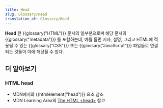 ```yaml
---
title: Head
slug: Glossary/Head
translation_of: Glossary/Head
---
```

**Head** 란 {{glossary("HTML")}} 문서의 일부분으로써 해당 문서의 {{glossary("metadata")}} 를 포함하는데, 예를 들면 저자, 설명, 그리고 HTML에 적용될 수 있는 {{glossary("CSS")}} 또는 {{glossary("JavaScript")}} 파일들로 연결되는 것들이 이에 해당될 수 있다.

## 더 알아보기

### HTML head

- MDN에서의 {{htmlelement("head")}} 요소 참조
- MDN Learning Area의 [The HTML \<head>](/ko/docs/Learn/HTML/Introduction_to_HTML/The_HTML_head) 참고
